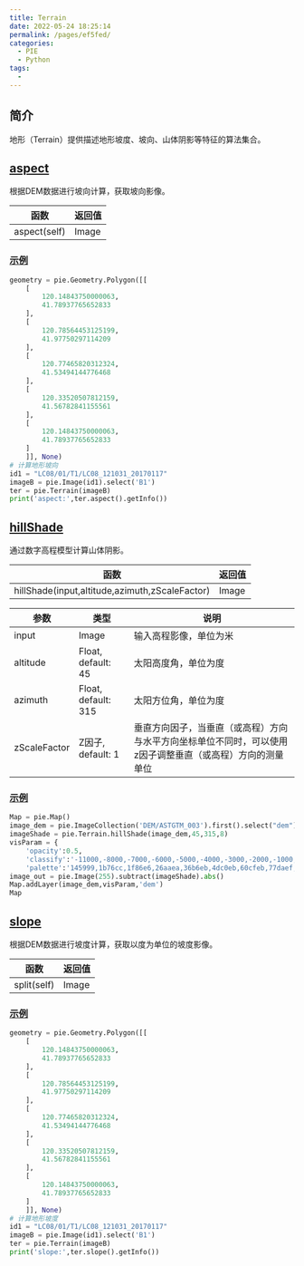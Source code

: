 ```yaml
---
title: Terrain
date: 2022-05-24 18:25:14
permalink: /pages/ef5fed/
categories:
  - PIE
  - Python
tags:
  - 
---
```

## 简介

地形（Terrain）提供描述地形坡度、坡向、山体阴影等特征的算法集合。

## [aspect](https://engine.piesat.cn/engine-studio/docs/#/API/python_API/Terrain/aspect?id=aspect)

根据DEM数据进行坡向计算，获取坡向影像。

| 函数         | 返回值 |
| ------------ | ------ |
| aspect(self) | Image  |

### [示例](https://engine.piesat.cn/engine-studio/docs/#/API/python_API/Terrain/aspect?id=示例)

```python
geometry = pie.Geometry.Polygon([[
    [
        120.14843750000063,
        41.78937765652833
    ],
    [
        120.78564453125199,
        41.97750297114209
    ],
    [
        120.77465820312324,
        41.53494144776468
    ],
    [
        120.33520507812159,
        41.56782841155561
    ],
    [
        120.14843750000063,
        41.78937765652833
    ]
    ]], None)
# 计算地形坡向
id1 = "LC08/01/T1/LC08_121031_20170117"
imageB = pie.Image(id1).select('B1')
ter = pie.Terrain(imageB)
print('aspect:',ter.aspect().getInfo())
```

## [hillShade](https://engine.piesat.cn/engine-studio/docs/#/API/python_API/Terrain/hillShade?id=hillshade)

通过数字高程模型计算山体阴影。

| 函数                                           | 返回值 |
| ---------------------------------------------- | ------ |
| hillShade(input,altitude,azimuth,zScaleFactor) | Image  |

| 参数         | 类型                | 说明                                                         |
| ------------ | ------------------- | ------------------------------------------------------------ |
| input        | Image               | 输入高程影像，单位为米                                       |
| altitude     | Float, default: 45  | 太阳高度角，单位为度                                         |
| azimuth      | Float, default: 315 | 太阳方位角，单位为度                                         |
| zScaleFactor | Z因子, default: 1   | 垂直方向因子，当垂直（或高程）方向与水平方向坐标单位不同时，可以使用z因子调整垂直（或高程）方向的测量单位 |

### [示例](https://engine.piesat.cn/engine-studio/docs/#/API/python_API/Terrain/hillShade?id=示例)

```python
Map = pie.Map()
image_dem = pie.ImageCollection('DEM/ASTGTM_003').first().select("dem")
imageShade = pie.Terrain.hillShade(image_dem,45,315,8)
visParam = {
    'opacity':0.5,
    'classify':'-11000,-8000,-7000,-6000,-5000,-4000,-3000,-2000,-1000,-500,-200,-100,-50,0,50,100,250,500,750,1000,1250,1500,1750,2000,2500,3000,3500,4000,4500,5000,5500,6000,8800',
    'palette':'145999,1b76cc,1f86e6,26aaea,36b6eb,4dc0eb,60cfeb,77daef,b0dfef,d1e5ee,dce6f0,e1e7f2,dee6f1,43c370,44b772,52c88e,' +'6fc993,7ecb97,acd2ad,d4c97a,d0bc59,d3b146,c78f3c,c3812d,c5762b,b95322,ae4621,ba6e78,bc8fa9,c7aac6,dbcdde,fffcff'}
image_out = pie.Image(255).subtract(imageShade).abs()
Map.addLayer(image_dem,visParam,'dem')
Map
```

## [slope](https://engine.piesat.cn/engine-studio/docs/#/API/python_API/Terrain/slope?id=slope)

根据DEM数据进行坡度计算，获取以度为单位的坡度影像。

| 函数        | 返回值 |
| ----------- | ------ |
| split(self) | Image  |

### [示例](https://engine.piesat.cn/engine-studio/docs/#/API/python_API/Terrain/slope?id=示例)

```python
geometry = pie.Geometry.Polygon([[
    [
        120.14843750000063,
        41.78937765652833
    ],
    [
        120.78564453125199,
        41.97750297114209
    ],
    [
        120.77465820312324,
        41.53494144776468
    ],
    [
        120.33520507812159,
        41.56782841155561
    ],
    [
        120.14843750000063,
        41.78937765652833
    ]
    ]], None)
# 计算地形坡度
id1 = "LC08/01/T1/LC08_121031_20170117"
imageB = pie.Image(id1).select('B1')
ter = pie.Terrain(imageB)
print('slope:',ter.slope().getInfo())
```